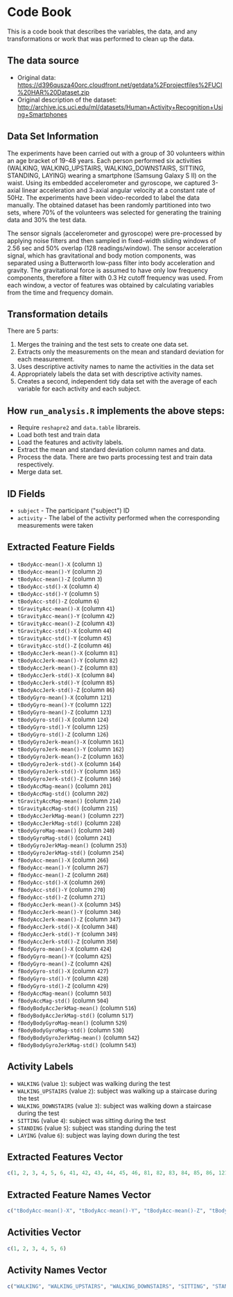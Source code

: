 # Code Book

This is a code book that describes the variables, the data, and any transformations or work that was performed to clean up the data.

## The data source

* Original data: https://d396qusza40orc.cloudfront.net/getdata%2Fprojectfiles%2FUCI%20HAR%20Dataset.zip
* Original description of the dataset: http://archive.ics.uci.edu/ml/datasets/Human+Activity+Recognition+Using+Smartphones

## Data Set Information

The experiments have been carried out with a group of 30 volunteers within an age bracket of 19-48 years. Each person performed six activities (WALKING, WALKING_UPSTAIRS, WALKING_DOWNSTAIRS, SITTING, STANDING, LAYING) wearing a smartphone (Samsung Galaxy S II) on the waist. Using its embedded accelerometer and gyroscope, we captured 3-axial linear acceleration and 3-axial angular velocity at a constant rate of 50Hz. The experiments have been video-recorded to label the data manually. The obtained dataset has been randomly partitioned into two sets, where 70% of the volunteers was selected for generating the training data and 30% the test data.

The sensor signals (accelerometer and gyroscope) were pre-processed by applying noise filters and then sampled in fixed-width sliding windows of 2.56 sec and 50% overlap (128 readings/window). The sensor acceleration signal, which has gravitational and body motion components, was separated using a Butterworth low-pass filter into body acceleration and gravity. The gravitational force is assumed to have only low frequency components, therefore a filter with 0.3 Hz cutoff frequency was used. From each window, a vector of features was obtained by calculating variables from the time and frequency domain.


## Transformation details

There are 5 parts:

1. Merges the training and the test sets to create one data set.
2. Extracts only the measurements on the mean and standard deviation for each measurement.
3. Uses descriptive activity names to name the activities in the data set
4. Appropriately labels the data set with descriptive activity names.
5. Creates a second, independent tidy data set with the average of each variable for each activity and each subject.

## How ```run_analysis.R``` implements the above steps:

* Require ```reshapre2``` and ```data.table``` librareis.
* Load both test and train data
* Load the features and activity labels.
* Extract the mean and standard deviation column names and data.
* Process the data. There are two parts processing test and train data respectively.
* Merge data set.

## ID Fields

* `subject` - The participant ("subject") ID
* `activity` - The label of the activity performed when the corresponding measurements were taken

## Extracted Feature Fields

* `tBodyAcc-mean()-X` (column `1`)
* `tBodyAcc-mean()-Y` (column `2`)
* `tBodyAcc-mean()-Z` (column `3`)
* `tBodyAcc-std()-X` (column `4`)
* `tBodyAcc-std()-Y` (column `5`)
* `tBodyAcc-std()-Z` (column `6`)
* `tGravityAcc-mean()-X` (column `41`)
* `tGravityAcc-mean()-Y` (column `42`)
* `tGravityAcc-mean()-Z` (column `43`)
* `tGravityAcc-std()-X` (column `44`)
* `tGravityAcc-std()-Y` (column `45`)
* `tGravityAcc-std()-Z` (column `46`)
* `tBodyAccJerk-mean()-X` (column `81`)
* `tBodyAccJerk-mean()-Y` (column `82`)
* `tBodyAccJerk-mean()-Z` (column `83`)
* `tBodyAccJerk-std()-X` (column `84`)
* `tBodyAccJerk-std()-Y` (column `85`)
* `tBodyAccJerk-std()-Z` (column `86`)
* `tBodyGyro-mean()-X` (column `121`)
* `tBodyGyro-mean()-Y` (column `122`)
* `tBodyGyro-mean()-Z` (column `123`)
* `tBodyGyro-std()-X` (column `124`)
* `tBodyGyro-std()-Y` (column `125`)
* `tBodyGyro-std()-Z` (column `126`)
* `tBodyGyroJerk-mean()-X` (column `161`)
* `tBodyGyroJerk-mean()-Y` (column `162`)
* `tBodyGyroJerk-mean()-Z` (column `163`)
* `tBodyGyroJerk-std()-X` (column `164`)
* `tBodyGyroJerk-std()-Y` (column `165`)
* `tBodyGyroJerk-std()-Z` (column `166`)
* `tBodyAccMag-mean()` (column `201`)
* `tBodyAccMag-std()` (column `202`)
* `tGravityAccMag-mean()` (column `214`)
* `tGravityAccMag-std()` (column `215`)
* `tBodyAccJerkMag-mean()` (column `227`)
* `tBodyAccJerkMag-std()` (column `228`)
* `tBodyGyroMag-mean()` (column `240`)
* `tBodyGyroMag-std()` (column `241`)
* `tBodyGyroJerkMag-mean()` (column `253`)
* `tBodyGyroJerkMag-std()` (column `254`)
* `fBodyAcc-mean()-X` (column `266`)
* `fBodyAcc-mean()-Y` (column `267`)
* `fBodyAcc-mean()-Z` (column `268`)
* `fBodyAcc-std()-X` (column `269`)
* `fBodyAcc-std()-Y` (column `270`)
* `fBodyAcc-std()-Z` (column `271`)
* `fBodyAccJerk-mean()-X` (column `345`)
* `fBodyAccJerk-mean()-Y` (column `346`)
* `fBodyAccJerk-mean()-Z` (column `347`)
* `fBodyAccJerk-std()-X` (column `348`)
* `fBodyAccJerk-std()-Y` (column `349`)
* `fBodyAccJerk-std()-Z` (column `350`)
* `fBodyGyro-mean()-X` (column `424`)
* `fBodyGyro-mean()-Y` (column `425`)
* `fBodyGyro-mean()-Z` (column `426`)
* `fBodyGyro-std()-X` (column `427`)
* `fBodyGyro-std()-Y` (column `428`)
* `fBodyGyro-std()-Z` (column `429`)
* `fBodyAccMag-mean()` (column `503`)
* `fBodyAccMag-std()` (column `504`)
* `fBodyBodyAccJerkMag-mean()` (column `516`)
* `fBodyBodyAccJerkMag-std()` (column `517`)
* `fBodyBodyGyroMag-mean()` (column `529`)
* `fBodyBodyGyroMag-std()` (column `530`)
* `fBodyBodyGyroJerkMag-mean()` (column `542`)
* `fBodyBodyGyroJerkMag-std()` (column `543`)

## Activity Labels

* `WALKING` (value `1`): subject was walking during the test
* `WALKING_UPSTAIRS` (value `2`): subject was walking up a staircase during the test
* `WALKING_DOWNSTAIRS` (value `3`): subject was walking down a staircase during the test
* `SITTING` (value `4`): subject was sitting during the test
* `STANDING` (value `5`): subject was standing during the test
* `LAYING` (value `6`): subject was laying down during the test 

## Extracted Features Vector

```R
c(1, 2, 3, 4, 5, 6, 41, 42, 43, 44, 45, 46, 81, 82, 83, 84, 85, 86, 121, 122, 123, 124, 125, 126, 161, 162, 163, 164, 165, 166, 201, 202, 214, 215, 227, 228, 240, 241, 253, 254, 266, 267, 268, 269, 270, 271, 345, 346, 347, 348, 349, 350, 424, 425, 426, 427, 428, 429, 503, 504, 516, 517, 529, 530, 542, 543)
```

## Extracted Feature Names Vector

```R
c("tBodyAcc-mean()-X", "tBodyAcc-mean()-Y", "tBodyAcc-mean()-Z", "tBodyAcc-std()-X", "tBodyAcc-std()-Y", "tBodyAcc-std()-Z", "tGravityAcc-mean()-X", "tGravityAcc-mean()-Y", "tGravityAcc-mean()-Z", "tGravityAcc-std()-X", "tGravityAcc-std()-Y", "tGravityAcc-std()-Z", "tBodyAccJerk-mean()-X", "tBodyAccJerk-mean()-Y", "tBodyAccJerk-mean()-Z", "tBodyAccJerk-std()-X", "tBodyAccJerk-std()-Y", "tBodyAccJerk-std()-Z", "tBodyGyro-mean()-X", "tBodyGyro-mean()-Y", "tBodyGyro-mean()-Z", "tBodyGyro-std()-X", "tBodyGyro-std()-Y", "tBodyGyro-std()-Z", "tBodyGyroJerk-mean()-X", "tBodyGyroJerk-mean()-Y", "tBodyGyroJerk-mean()-Z", "tBodyGyroJerk-std()-X", "tBodyGyroJerk-std()-Y", "tBodyGyroJerk-std()-Z", "tBodyAccMag-mean()", "tBodyAccMag-std()", "tGravityAccMag-mean()", "tGravityAccMag-std()", "tBodyAccJerkMag-mean()", "tBodyAccJerkMag-std()", "tBodyGyroMag-mean()", "tBodyGyroMag-std()", "tBodyGyroJerkMag-mean()", "tBodyGyroJerkMag-std()", "fBodyAcc-mean()-X", "fBodyAcc-mean()-Y", "fBodyAcc-mean()-Z", "fBodyAcc-std()-X", "fBodyAcc-std()-Y", "fBodyAcc-std()-Z", "fBodyAccJerk-mean()-X", "fBodyAccJerk-mean()-Y", "fBodyAccJerk-mean()-Z", "fBodyAccJerk-std()-X", "fBodyAccJerk-std()-Y", "fBodyAccJerk-std()-Z", "fBodyGyro-mean()-X", "fBodyGyro-mean()-Y", "fBodyGyro-mean()-Z", "fBodyGyro-std()-X", "fBodyGyro-std()-Y", "fBodyGyro-std()-Z", "fBodyAccMag-mean()", "fBodyAccMag-std()", "fBodyBodyAccJerkMag-mean()", "fBodyBodyAccJerkMag-std()", "fBodyBodyGyroMag-mean()", "fBodyBodyGyroMag-std()", "fBodyBodyGyroJerkMag-mean()", "fBodyBodyGyroJerkMag-std()")
```

## Activities Vector

```R
c(1, 2, 3, 4, 5, 6)
```

## Activity Names Vector

```R
c("WALKING", "WALKING_UPSTAIRS", "WALKING_DOWNSTAIRS", "SITTING", "STANDING", "LAYING")
```